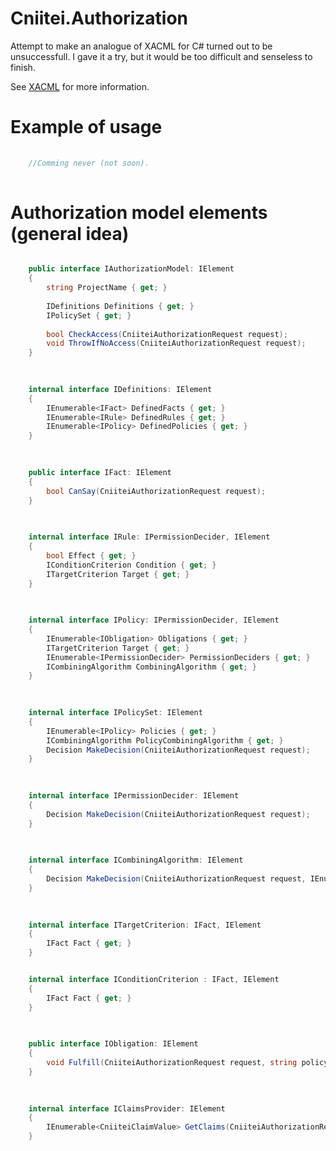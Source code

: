 # Cniitei.Authorization

Attempt to make an analogue of XACML for C# turned out to be unsuccessfull. I gave it a try, but it would be too difficult and senseless to finish.

See [XACML](http://wso2.com/library/articles/2011/10/understanding-xacml-policy-language-xacml-extended-assertion-markup-langue-part-1/) for more information.



# Example of usage


```javascript
    
    //Comming never (not soon).
    
```

# Authorization model elements (general idea)


```cs

    public interface IAuthorizationModel: IElement
    {
        string ProjectName { get; }
        
        IDefinitions Definitions { get; }
        IPolicySet { get; }
        
        bool CheckAccess(CniiteiAuthorizationRequest request);
        void ThrowIfNoAccess(CniiteiAuthorizationRequest request);
    }
   
```
```cs
    
    internal interface IDefinitions: IElement
    {
        IEnumerable<IFact> DefinedFacts { get; }
        IEnumerable<IRule> DefinedRules { get; }
        IEnumerable<IPolicy> DefinedPolicies { get; }
    }
  
```
```cs  
    
    public interface IFact: IElement
    {
        bool CanSay(CniiteiAuthorizationRequest request);
    }
    
```
```cs
    
    internal interface IRule: IPermissionDecider, IElement
    {
        bool Effect { get; }
        IConditionCriterion Condition { get; }
        ITargetCriterion Target { get; }
    }
    
```
```cs
    
    internal interface IPolicy: IPermissionDecider, IElement
    {
        IEnumerable<IObligation> Obligations { get; }
        ITargetCriterion Target { get; }
        IEnumerable<IPermissionDecider> PermissionDeciders { get; }
        ICombiningAlgorithm CombiningAlgorithm { get; }
    }
    
```
```cs
    
    internal interface IPolicySet: IElement
    {
        IEnumerable<IPolicy> Policies { get; }
        ICombiningAlgorithm PolicyCombiningAlgorithm { get; }
        Decision MakeDecision(CniiteiAuthorizationRequest request);
    }
    
```
```cs
    
    internal interface IPermissionDecider: IElement
    {
        Decision MakeDecision(CniiteiAuthorizationRequest request);
    }
    
```
```cs
    
    internal interface ICombiningAlgorithm: IElement
    {
        Decision MakeDecision(CniiteiAuthorizationRequest request, IEnumerable<IPermissionDecider> permissionDeciders);
    }
    
```
```cs
    
    internal interface ITargetCriterion: IFact, IElement
    {
        IFact Fact { get; }
    }

```
```cs

    internal interface IConditionCriterion : IFact, IElement
    {
        IFact Fact { get; }
    }
    
```
```cs
    
    public interface IObligation: IElement
    {
        void Fulfill(CniiteiAuthorizationRequest request, string policyId, DecisionValue policyDecision);
    }
    
```
```cs
    
    internal interface IClaimsProvider: IElement
    {
        IEnumerable<CniiteiClaimValue> GetClaims(CniiteiAuthorizationRequest request);
    }
    
```